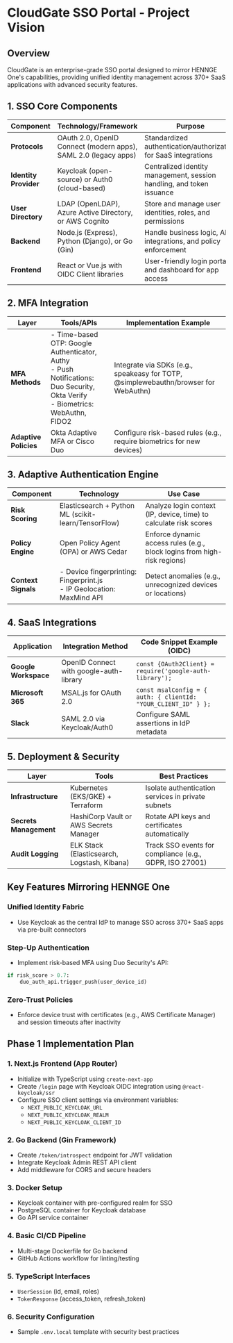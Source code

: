 # CloudGate SSO Portal - Project Vision

## Overview
CloudGate is an enterprise-grade SSO portal designed to mirror HENNGE One's capabilities, providing unified identity management across 370+ SaaS applications with advanced security features.

## 1. SSO Core Components

| Component | Technology/Framework | Purpose |
|-----------|---------------------|---------|
| **Protocols** | OAuth 2.0, OpenID Connect (modern apps), SAML 2.0 (legacy apps) | Standardized authentication/authorization for SaaS integrations |
| **Identity Provider** | Keycloak (open-source) or Auth0 (cloud-based) | Centralized identity management, session handling, and token issuance |
| **User Directory** | LDAP (OpenLDAP), Azure Active Directory, or AWS Cognito | Store and manage user identities, roles, and permissions |
| **Backend** | Node.js (Express), Python (Django), or Go (Gin) | Handle business logic, API integrations, and policy enforcement |
| **Frontend** | React or Vue.js with OIDC Client libraries | User-friendly login portal and dashboard for app access |

## 2. MFA Integration

| Layer | Tools/APIs | Implementation Example |
|-------|------------|----------------------|
| **MFA Methods** | - Time-based OTP: Google Authenticator, Authy<br>- Push Notifications: Duo Security, Okta Verify<br>- Biometrics: WebAuthn, FIDO2 | Integrate via SDKs (e.g., speakeasy for TOTP, @simplewebauthn/browser for WebAuthn) |
| **Adaptive Policies** | Okta Adaptive MFA or Cisco Duo | Configure risk-based rules (e.g., require biometrics for new devices) |

## 3. Adaptive Authentication Engine

| Component | Technology | Use Case |
|-----------|------------|----------|
| **Risk Scoring** | Elasticsearch + Python ML (scikit-learn/TensorFlow) | Analyze login context (IP, device, time) to calculate risk scores |
| **Policy Engine** | Open Policy Agent (OPA) or AWS Cedar | Enforce dynamic access rules (e.g., block logins from high-risk regions) |
| **Context Signals** | - Device fingerprinting: Fingerprint.js<br>- IP Geolocation: MaxMind API | Detect anomalies (e.g., unrecognized devices or locations) |

## 4. SaaS Integrations

| Application | Integration Method | Code Snippet Example (OIDC) |
|-------------|-------------------|----------------------------|
| **Google Workspace** | OpenID Connect with google-auth-library | `const {OAuth2Client} = require('google-auth-library');` |
| **Microsoft 365** | MSAL.js for OAuth 2.0 | `const msalConfig = { auth: { clientId: "YOUR_CLIENT_ID" } };` |
| **Slack** | SAML 2.0 via Keycloak/Auth0 | Configure SAML assertions in IdP metadata |

## 5. Deployment & Security

| Layer | Tools | Best Practices |
|-------|-------|----------------|
| **Infrastructure** | Kubernetes (EKS/GKE) + Terraform | Isolate authentication services in private subnets |
| **Secrets Management** | HashiCorp Vault or AWS Secrets Manager | Rotate API keys and certificates automatically |
| **Audit Logging** | ELK Stack (Elasticsearch, Logstash, Kibana) | Track SSO events for compliance (e.g., GDPR, ISO 27001) |

## Key Features Mirroring HENNGE One

### Unified Identity Fabric
- Use Keycloak as the central IdP to manage SSO across 370+ SaaS apps via pre-built connectors

### Step-Up Authentication
- Implement risk-based MFA using Duo Security's API:
```python
if risk_score > 0.7:
    duo_auth_api.trigger_push(user_device_id)
```

### Zero-Trust Policies
- Enforce device trust with certificates (e.g., AWS Certificate Manager) and session timeouts after inactivity

## Phase 1 Implementation Plan

### 1. Next.js Frontend (App Router)
- Initialize with TypeScript using `create-next-app`
- Create `/login` page with Keycloak OIDC integration using `@react-keycloak/ssr`
- Configure SSO client settings via environment variables:
  - `NEXT_PUBLIC_KEYCLOAK_URL`
  - `NEXT_PUBLIC_KEYCLOAK_REALM`
  - `NEXT_PUBLIC_KEYCLOAK_CLIENT_ID`

### 2. Go Backend (Gin Framework)
- Create `/token/introspect` endpoint for JWT validation
- Integrate Keycloak Admin REST API client
- Add middleware for CORS and secure headers

### 3. Docker Setup
- Keycloak container with pre-configured realm for SSO
- PostgreSQL container for Keycloak database
- Go API service container

### 4. Basic CI/CD Pipeline
- Multi-stage Dockerfile for Go backend
- GitHub Actions workflow for linting/testing

### 5. TypeScript Interfaces
- `UserSession` (id, email, roles)
- `TokenResponse` (access_token, refresh_token)

### 6. Security Configuration
- Sample `.env.local` template with security best practices 